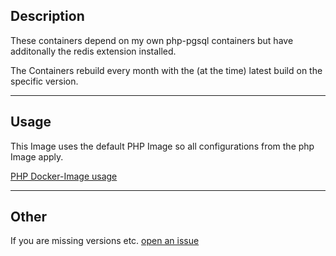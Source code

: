 ## Description

These containers depend on my own php-pgsql containers but have additonally the redis extension installed.

The Containers rebuild every month with the (at the time) latest build on the specific version.

---

## Usage

This Image uses the default PHP Image so all configurations from the php Image apply.

[PHP Docker-Image usage](https://hub.docker.com/_/php)

---

## Other

If you are missing versions etc. [open an issue](https://github.com/Spirit-act/php-pgsql-redis/issues)
